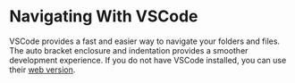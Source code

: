# Navigating With VSCode
VSCode provides a fast and easier way to navigate your folders and files. The auto bracket enclosure and indentation provides a smoother development experience. If you do not have VSCode installed, you can use their [web version](https://vscode.dev/).
